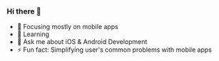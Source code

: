 ### Hi there 👋

- 🔭 Focusing mostly on mobile apps
- 🌱 Learning 
- 💬 Ask me about iOS & Android Development
- ⚡ Fun fact: Simplifying user's common problems with mobile apps

